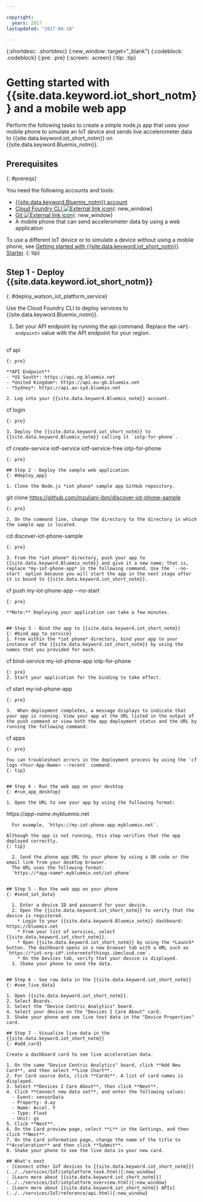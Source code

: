 ```yaml
---

copyright:
  years: 2017
lastupdated: "2017-04-18"

---
```


{:shortdesc: .shortdesc}
{:new_window: target="\_blank"}
{:codeblock: .codeblock}
{:pre: .pre}
{:screen: .screen}
{:tip: .tip}


# Getting started with {{site.data.keyword.iot_short_notm}} and a mobile web app
Perform the following tasks to create a simple node.js app that uses your mobile phone to simulate an IoT device and sends live accelerometer data to {{site.data.keyword.iot_short_notm}} on {{site.data.keyword.Bluemix_notm}}.

## Prerequisites
{: #prereqs}

You need the following accounts and tools:
* [{{site.data.keyword.Bluemix_notm}} account](https://console.ng.bluemix.net/registration/)
* [Cloud Foundry CLI ![External link icon](../../icons/launch-glyph.svg "External link icon")](https://github.com/cloudfoundry/cli#downloads){: new_window}
* [Git ![External link icon](../../icons/launch-glyph.svg "External link icon")](https://git-scm.com/downloads){: new_window}
* A mobile phone that can send accelerometer data by using a web application

To use a different IoT device or to simulate a device without using a mobile phone, see [Getting started with {{site.data.keyword.iot_short_notm}} Starter](https://bluemix.net/docs/starters/IoT/iot500.html).
{: tip}

## Step 1 - Deploy {{site.data.keyword.iot_short_notm}}
{: #deploy_watson_iot_platform_service}

Use the Cloud Foundry CLI to deploy services to {{site.data.keyword.Bluemix_notm}}.

1. Set your API endpoint by running the api command. Replace the `<API-endpoint>` value with the API endpoint for your region.
   ```
cf api <API-endpoint>
   ```
  {: pre}

  **API Endpoint**
  - *US South*: https://api.ng.bluemix.net
  - *United Kingdom*: https://api.eu-gb.bluemix.net
  - *Sydney*: https://api.au-syd.bluemix.net

2. Log into your {{site.data.keyword.Bluemix_notm}} account.

  ```
cf login
  ```
  {: pre}

3. Deploy the {{site.data.keyword.iot_short_notm}} to {{site.data.keyword.Bluemix_notm}} calling it `iotp-for-phone`.
  ```
cf create-service iotf-service iotf-service-free iotp-for-phone
  ```
  {: pre}

## Step 2 - Deploy the sample web application
{: #deploy_app}

1. Clone the Node.js *iot phone* sample app GitHub repository.
  ```
git clone https://github.com/mzuliani-ibm/discover-iot-phone-sample
  ```
  {: pre}

2. On the command line, change the directory to the directory in which the sample app is located.
  ```
cd discover-iot-phone-sample
  ```
  {: pre}  

3. From the *iot phone* directory, push your app to {{site.data.keyword.Bluemix_notm}} and give it a new name; that is, replace *my-iot-phone-app* in the following command. Use the `--no-start` option because you will start the app in the next stage after it is bound to {{site.data.keyword.iot_short_notm}}.
  ```
cf push my-iot-phone-app --no-start
  ```
  {: pre}

**Note:** Deploying your application can take a few minutes.


## Step 3 - Bind the app to {{site.data.keyword.iot_short_notm}}
{: #bind_app_to_service}
1. From within the *iot phone* directory, bind your app to your instance of the {{site.data.keyword.iot_short_notm}} by using the names that you provided for each.
  ```
cf bind-service my-iot-phone-app iotp-for-phone
  ```
  {: pre}
2. Start your application for the binding to take effect.
  ```
cf start my-iot-phone-app
  ```
  {: pre}

3.  When deployment completes, a message displays to indicate that your app is running. View your app at the URL listed in the output of the push command or view both the app deployment status and the URL by running the following command:
  ```
cf apps
  ```
  {: pre}

You can troubleshoot errors in the deployment process by using the `cf logs <Your-App-Name> --recent` command.
{: tip}


## Step 4 - Run the web app on your desktop
{: #run_app_desktop}

  1. Open the URL to see your app by using the following format:
```
  https://*app-name*.mybluemix.net
```
  For example, `https://my-iot-phone-app.mybluemix.net`.

Although the app is not running, this step verifies that the app deployed correctly.
{: tip}

  2. Send the phone app URL to your phone by using a QR code or the email link from your desktop browser.
  The URL uses the following format:
  `https://*app-name*.mybluemix.net/iot-phone`


## Step 5 - Run the web app on your phone
{: #send_iot_data}

  1. Enter a device ID and password for your device.
  2. Open the {{site.data.keyword.iot_short_notm}} to verify that the device is registered.
    * Login to your {{site.data.keyword.Bluemix_notm}} dashboard: https://bluemix.net
    * From your list of services, select {{site.data.keyword.iot_short_notm}}.
    * Open {{site.data.keyword.iot_short_notm}} by using the *Launch* button. The dashboard opens in a new browser tab with a URL such as  `https://*iot-org-id*.internetofthings.ibmcloud.com`.
    * On the Devices tab, verify that your device is displayed.
  3. Shake your phone to send the data.


## Step 6 - See raw data in the {{site.data.keyword.iot_short_notm}}
{: #see_live_data}

1. Open {{site.data.keyword.iot_short_notm}}.
2. Select Boards.
3. Select the "Device Centric Analytics" board.
4. Select your device on the "Devices I Care About" card.
3. Shake your phone and see live text data in the "Device Properties" card.

## Step 7 - Visualize live data in the {{site.data.keyword.iot_short_notm}}
{: #add_card}

Create a dashboard card to see live acceleration data.

1. On the same "Device Centric Analytics" board, click **Add New Card**, and then select **Line Chart**.
2. For Card source data, click **Cards**. A list of card names is displayed.
3. Select **Devices I Care About**, then click **Next**.
4. Click **Connect new data set**, and enter the following values:
  - Event: sensorData
  - Property: d.ay
  - Name: Accel. Y
  - Type: Float
  - Unit: gs
5. Click **Next**.
6. On the Card preview page, select **L** in the Settings, and then click **Next**.
7. On the Card information page, change the name of the title to  **Acceleration** and then click **Submit**.
8. Shake your phone to see the live data in your new card.

## What's next
- [Connect other IoT devices to {{site.data.keyword.iot_short_notm}}](../../services/IoT/iotplatform_task.html){:new_window}
- [Learn more about {{site.data.keyword.iot_short_notm}}](../../services/IoT/iotplatform_overview.html){:new_window}
- [Learn more about {{site.data.keyword.iot_short_notm}} APIs](../../services/IoT/reference/api.html){:new_window}

